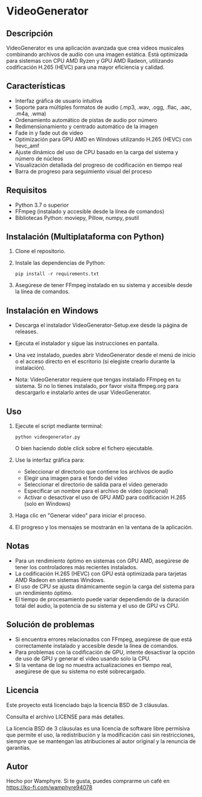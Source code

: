 # VideoGenerator

## Descripción
VideoGenerator es una aplicación avanzada que crea videos musicales combinando archivos de audio con una imagen estática. Está optimizada para sistemas con CPU AMD Ryzen y GPU AMD Radeon, utilizando codificación H.265 (HEVC) para una mayor eficiencia y calidad.

## Características
- Interfaz gráfica de usuario intuitiva
- Soporte para múltiples formatos de audio (.mp3, .wav, .ogg, .flac, .aac, .m4a, .wma)
- Ordenamiento automático de pistas de audio por número
- Redimensionamiento y centrado automático de la imagen
- Fade in y fade out de video
- Optimización para GPU AMD en Windows utilizando H.265 (HEVC) con hevc_amf
- Ajuste dinámico del uso de CPU basado en la carga del sistema y número de núcleos
- Visualización detallada del progreso de codificación en tiempo real
- Barra de progreso para seguimiento visual del proceso

## Requisitos
- Python 3.7 o superior
- FFmpeg (instalado y accesible desde la línea de comandos)
- Bibliotecas Python: moviepy, Pillow, numpy, psutil

## Instalación (Multiplataforma con Python)

1. Clone el repositorio.

2. Instale las dependencias de Python:
   ```
   pip install -r requirements.txt
   ```

3. Asegúrese de tener FFmpeg instalado en su sistema y accesible desde la línea de comandos.

## Instalación en Windows

- Descarga el instalador VideoGenerator-Setup.exe desde la página de releases.
- Ejecuta el instalador y sigue las instrucciones en pantalla.
- Una vez instalado, puedes abrir VideoGenerator desde el menú de inicio o el acceso directo en el escritorio (si elegiste crearlo durante la instalación).

- Nota: VideoGenerator requiere que tengas instalado FFmpeg en tu sistema. Si no lo tienes instalado, por favor visita ffmpeg.org para descargarlo e instalarlo antes de usar VideoGenerator.

## Uso

1. Ejecute el script mediante terminal:
   ```
   python videogenerator.py
   ```
   O bien haciendo doble click sobre el fichero ejecutable.

2. Use la interfaz gráfica para:
   - Seleccionar el directorio que contiene los archivos de audio
   - Elegir una imagen para el fondo del video
   - Seleccionar el directorio de salida para el video generado
   - Especificar un nombre para el archivo de video (opcional)
   - Activar o desactivar el uso de GPU AMD para codificación H.265 (solo en Windows)

3. Haga clic en "Generar video" para iniciar el proceso.

4. El progreso y los mensajes se mostrarán en la ventana de la aplicación.

## Notas
- Para un rendimiento óptimo en sistemas con GPU AMD, asegúrese de tener los controladores más recientes instalados.
- La codificación H.265 (HEVC) con GPU está optimizada para tarjetas AMD Radeon en sistemas Windows.
- El uso de CPU se ajusta dinámicamente según la carga del sistema para un rendimiento óptimo.
- El tiempo de procesamiento puede variar dependiendo de la duración total del audio, la potencia de su sistema y el uso de GPU vs CPU.

## Solución de problemas
- Si encuentra errores relacionados con FFmpeg, asegúrese de que está correctamente instalado y accesible desde la línea de comandos.
- Para problemas con la codificación de GPU, intente desactivar la opción de uso de GPU y generar el video usando solo la CPU.
- Si la ventana de log no muestra actualizaciones en tiempo real, asegúrese de que su sistema no esté sobrecargado.

## Licencia

Este proyecto está licenciado bajo la licencia BSD de 3 cláusulas.

Consulta el archivo LICENSE para más detalles.

La licencia BSD de 3 cláusulas es una licencia de software libre permisiva que permite el uso, la redistribución y la modificación casi sin restricciones, siempre que se mantengan las atribuciones al autor original y la renuncia de garantías.

## Autor

Hecho por Wamphyre. Si te gusta, puedes comprarme un café en https://ko-fi.com/wamphyre94078
